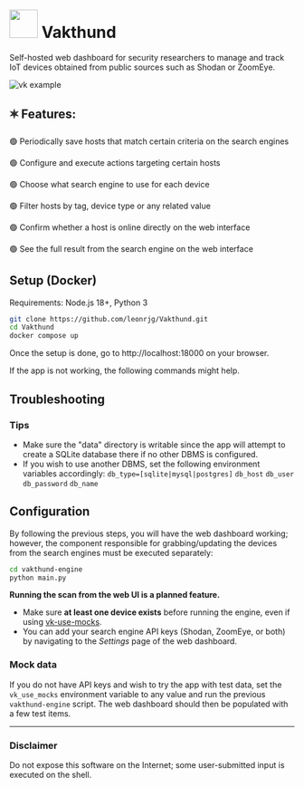 # <img src="https://upload.wikimedia.org/wikipedia/commons/a/a1/Dog-1800633.svg" width=50> Vakthund

Self-hosted web dashboard for security researchers to manage and track IoT devices obtained from public sources such as Shodan or ZoomEye.

![vk example](https://github.com/leonrjg/Vakthund/assets/5253770/63d45f38-7a39-43b0-8003-2a1e91535bed)



## 🟍 Features:
🟢 Periodically save hosts that match certain criteria on the search engines

🟢 Configure and execute actions targeting certain hosts

🟢 Choose what search engine to use for each device

🟢 Filter hosts by tag, device type or any related value

🟢 Confirm whether a host is online directly on the web interface

🟢 See the full result from the search engine on the web interface

## Setup (Docker)
Requirements: Node.js 18+, Python 3
```sh
git clone https://github.com/leonrjg/Vakthund.git
cd Vakthund
docker compose up
```

Once the setup is done, go to http://localhost:18000 on your browser.

If the app is not working, the following commands might help.

## Troubleshooting

### Tips
- Make sure the "data" directory is writable since the app will attempt to create a SQLite database there if no other DBMS is configured.
- If you wish to use another DBMS, set the following environment variables accordingly: `db_type=[sqlite|mysql|postgres]` `db_host` `db_user` `db_password` `db_name`

## Configuration
By following the previous steps, you will have the web dashboard working; however, the component responsible for grabbing/updating the devices from the search engines must be executed separately:
```sh
cd vakthund-engine
python main.py
```
**Running the scan from the web UI is a planned feature.**
- Make sure **at least one device exists** before running the engine, even if using [vk-use-mocks](#mock-data).
- You can add your search engine API keys (Shodan, ZoomEye, or both) by navigating to the _Settings_ page of the web dashboard.

### Mock data
If you do not have API keys and wish to try the app with test data, set the `vk_use_mocks` environment variable to any value and run the previous `vakthund-engine` script.
The web dashboard should then be populated with a few test items.

---

### Disclaimer
Do not expose this software on the Internet; some user-submitted input is executed on the shell.

